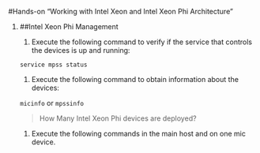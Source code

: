 #Hands-on “Working with Intel Xeon and Intel Xeon Phi Architecture”

1. ##Intel Xeon Phi Management
	1. Execute the following command to verify if the service that controls the devices is up and running:

	`service mpss status`

	1. Execute the following command to obtain information about the devices:

	`micinfo` or `mpssinfo`

	> How Many Intel Xeon Phi devices are deployed?

	1. Execute the following commands in the main host and on one mic device. 

